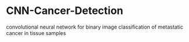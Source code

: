 # CNN-Cancer-Detection
convolutional neural network for binary image classification of metastatic cancer in tissue samples
